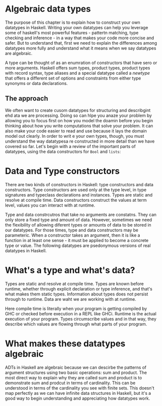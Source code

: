# Algebraic data types

The purpose of this chapter is to explain how to construct your 
own datatypes in Haskell. Writing your own datatypes can help you leverage
some of haskell's most powerful features - pattertn matching, type checking and
inference - in a way that makes your code more concise and safer. But to
understand that, first we need to explain the differences among datatypes more
fully and understand what it means when we say datatypes are algebraic.

A type can be thought of as an enumration of constructors that have sero or
more arguments. Haskell offers sum types, product types, product types with
record syntax, type aliases and a special datatype called a _newtype_ that
offers a different set of options and constraints from either type synonyms or
data declarations.

## The approach

We often want to create cusom datatypes for structuring and describgint ehd ata
we are processing. Doing so can hlpe you anaze your problem by allowing you to
focus first on how you model the doamin before you begin thinking about how you
write computations that solve your problem. It can also make your code easier
to read and use because it lays the domain model out clearly. In order to writ
e your own types, though, you must understand the way datatypesa re constructed
in more detail than we have covered so far. Let's begin with a review of
the important parts of datatypes, using the data constructors for `Bool` and
`lists`:

# Data and Type constructors

There are two kinds of constructors in Haskell: type constructors and data
constructors. Type constructors are used only at the type level, in type
signatures and typeclass declarations and instances. Types are static and
resolve at compile time. Data constructors construct the values at term level,
values you can interact with at runtime. 

Type and data constrcutros that take no arguments are constatns. They can only
store a fixed type and amount of data. However, sometimes we need the
flexibility of allowing diferent types or amounts of data to be stored in our
datatypes. For those times, type and data constructors may be parameteric. When
a constructor takes an argument, then it is like a function in at least one
sense - it must be applied to become a concrete type or value. The following
datatypes are psedonymous versions of real datatypes in Haskell.


# What's a type and what's data?

Types are static and resolve at compile time. Types are known before runtime,
whether through explicit declaration or type inference, and that's what makes
them static types. Information about types does not persist through to runtime.
Data are waht we are working with at runtime.

Here compile time is literally when your program is getting compiled by GHC or
checked before execution in a REPL like GHCi. Runtime is the actual execution
of your program. Types circumscribe values and in that way, they describe which
values are flowing through what parts of your program.

# What makes these datatypes algebraic

ADTs in Haskell are algebraic because we can descirbe the patterns of argument
structures using two basic operations: sum and product. The most direct way to
explain why they are called sum and product is to demonstrate sum and prodcut
in terms of cardinality. This can be understood in terms of the cardinality you
see with finite sets. This doesn't map perfectly as we can have infinite data
structures in Haskell, but it's a good way to begin understanding and
appreciating how datatypes work.
